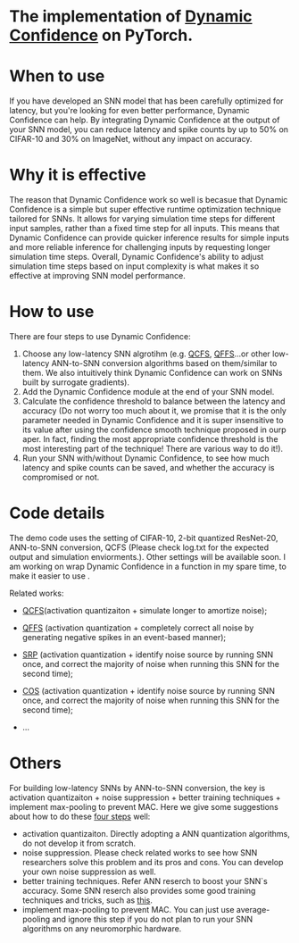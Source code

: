 # The implementation of [Dynamic Confidence](https://arxiv.org/abs/2303.10276) on PyTorch.


# When to use
If you have developed an SNN model that has been carefully optimized for latency, but you're looking for even better performance, Dynamic Confidence can help. By integrating Dynamic Confidence at the output of your SNN model, you can reduce latency and spike counts by up to 50% on CIFAR-10 and 30% on ImageNet, without any impact on accuracy.

# Why it is effective
The reason that Dynamic Confidence work so well is becasue that Dynamic Confidence is a simple but super effective runtime optimization technique tailored for SNNs. It allows for varying simulation time steps for different input samples, rather than a fixed time step for all inputs. This means that Dynamic Confidence can provide quicker inference results for simple inputs and more reliable inference for challenging inputs by requesting longer simulation time steps. Overall, Dynamic Confidence's ability to adjust simulation time steps based on input complexity is what makes it so effective at improving SNN model performance.


# How to use
There are four steps to use Dynamic Confidence:
1. Choose any low-latency SNN algrotihm (e.g. [QCFS](https://arxiv.org/pdf/2303.04347.pdf), [QFFS](https://www.frontiersin.org/articles/10.3389/fnins.2022.918793/full)...or other low-latency ANN-to-SNN conversion algorithms based on them/similar to them. We also intuitively think Dynamic Confidence can work on SNNs built by surrogate gradients).
2. Add the Dynamic Confidence module at the end of your SNN model.
3. Calculate the confidence threshold to
balance between the latency and accuracy (Do not worry too much about it, we promise that it is the only parameter needed in Dynamic Confidence and it is super insensitive to its value after using the confidence smooth technique proposed in ourp aper. In fact, finding the most appropriate confidence threshold is the most interesting part of the technique! There are various way to do it!).
4. Run your SNN with/without Dynamic Confidence, to see how much latency and spike counts can be saved, and whether the accuracy is compromised or not. 

# Code details
The demo code uses the setting of CIFAR-10, 2-bit quantized ResNet-20, ANN-to-SNN conversion, QCFS (Please check log.txt for the expected output and simulation enviorments.). Other settings will be available soon. I am working on wrap Dynamic Confidence in a function in my spare time, to make it easier to use .


Related works:

* [QCFS](https://arxiv.org/pdf/2303.04347.pdf)(activation quantizaiton + simulate longer to amortize noise);

* [QFFS](https://www.frontiersin.org/articles/10.3389/fnins.2022.918793/full) (activation quantization + completely correct all noise by generating negative spikes in an event-based manner);

* [SRP](https://arxiv.org/pdf/2302.02091.pdf) (activation quantization + identify noise source by running SNN once, and correct the majority of noise when running this SNN for the second time);

* [COS](https://arxiv.org/pdf/2302.10685.pdf) (activation quantization + identify noise source by running SNN once, and correct the majority of noise when running this SNN for the second time);
* ...


# Others
For building low-latency SNNs by ANN-to-SNN conversion, the key is activation quantizaiton + noise suppression + better training techniques + implement max-pooling to prevent MAC. Here we give some suggestions about how to do these [four steps](https://www.frontiersin.org/articles/10.3389/fnins.2022.918793/full) well:
* activation quantizaiton. Directly adopting a ANN quantization algorithms, do not develop it from scratch.
* noise suppression. Please check related works to see how SNN researchers solve this problem and its pros and cons. You can develop your own noise suppression as well. 
* better training techniques. Refer ANN reserch to boost your SNN\`s accuracy. Some SNN reserch also provides some good training techniques and tricks, such as [this](https://github.com/putshua/SNN_conversion_QCFS).
* implement max-pooling to prevent MAC. You can just use average-pooling and ignore this step if you do not plan to run your SNN algorithms on any neuromorphic hardware.


